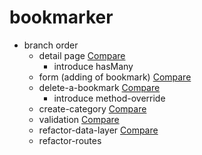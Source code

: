 # bookmarker

- branch order
  - detail page <a href='https://github.com/ericpkatz/bookmarker/compare/detail-page?expand=1'>Compare</a>
    - introduce hasMany
  - form (adding of bookmark) <a href='https://github.com/ericpkatz/bookmarker/compare/detail-page...form?expand=1'>Compare</a>
  - delete-a-bookmark <a href='https://github.com/ericpkatz/bookmarker/compare/form...delete-a-bookmark?expand=1'>Compare</a>
    - introduce method-override
  - create-category <a href='https://github.com/ericpkatz/bookmarker/compare/delete-a-bookmark...create-category?expand=1'>Compare</a>
  - validation <a href='https://github.com/ericpkatz/bookmarker/compare/create-category...validation?expand=1'>Compare</a>
  - refactor-data-layer <a href='https://github.com/ericpkatz/bookmarker/compare/create-category...refactor-data-layer?expand=1'>Compare</a>
  - refactor-routes
